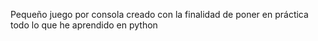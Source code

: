 Pequeño juego por consola creado con la finalidad de poner en práctica todo lo que he aprendido en python
